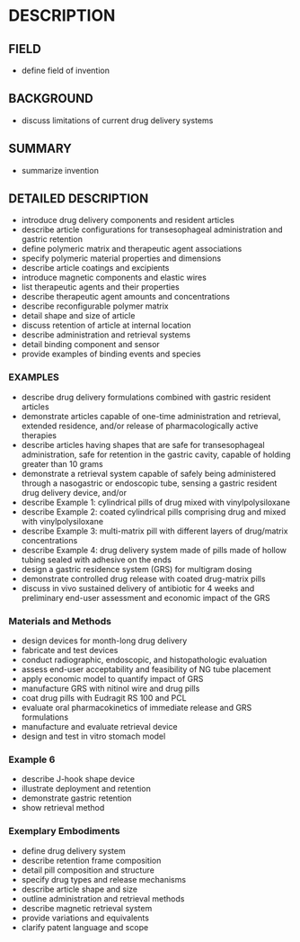 # DESCRIPTION

## FIELD

- define field of invention

## BACKGROUND

- discuss limitations of current drug delivery systems

## SUMMARY

- summarize invention

## DETAILED DESCRIPTION

- introduce drug delivery components and resident articles
- describe article configurations for transesophageal administration and gastric retention
- define polymeric matrix and therapeutic agent associations
- specify polymeric material properties and dimensions
- describe article coatings and excipients
- introduce magnetic components and elastic wires
- list therapeutic agents and their properties
- describe therapeutic agent amounts and concentrations
- describe reconfigurable polymer matrix
- detail shape and size of article
- discuss retention of article at internal location
- describe administration and retrieval systems
- detail binding component and sensor
- provide examples of binding events and species

### EXAMPLES

- describe drug delivery formulations combined with gastric resident articles
- demonstrate articles capable of one-time administration and retrieval, extended residence, and/or release of pharmacologically active therapies
- describe articles having shapes that are safe for transesophageal administration, safe for retention in the gastric cavity, capable of holding greater than 10 grams
- demonstrate a retrieval system capable of safely being administered through a nasogastric or endoscopic tube, sensing a gastric resident drug delivery device, and/or
- describe Example 1: cylindrical pills of drug mixed with vinylpolysiloxane
- describe Example 2: coated cylindrical pills comprising drug and mixed with vinylpolysiloxane
- describe Example 3: multi-matrix pill with different layers of drug/matrix concentrations
- describe Example 4: drug delivery system made of pills made of hollow tubing sealed with adhesive on the ends
- design a gastric residence system (GRS) for multigram dosing
- demonstrate controlled drug release with coated drug-matrix pills
- discuss in vivo sustained delivery of antibiotic for 4 weeks and preliminary end-user assessment and economic impact of the GRS

### Materials and Methods

- design devices for month-long drug delivery
- fabricate and test devices
- conduct radiographic, endoscopic, and histopathologic evaluation
- assess end-user acceptability and feasibility of NG tube placement
- apply economic model to quantify impact of GRS
- manufacture GRS with nitinol wire and drug pills
- coat drug pills with Eudragit RS 100 and PCL
- evaluate oral pharmacokinetics of immediate release and GRS formulations
- manufacture and evaluate retrieval device
- design and test in vitro stomach model

### Example 6

- describe J-hook shape device
- illustrate deployment and retention
- demonstrate gastric retention
- show retrieval method

### Exemplary Embodiments

- define drug delivery system
- describe retention frame composition
- detail pill composition and structure
- specify drug types and release mechanisms
- describe article shape and size
- outline administration and retrieval methods
- describe magnetic retrieval system
- provide variations and equivalents
- clarify patent language and scope

